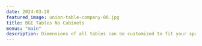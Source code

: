 ```yaml
---
date: 2024-03-28
featured_image: union-table-company-00.jpg
title: BGE Tables No Cabinets
menus: "main"
description: Dimensions of all tables can be customized to fit your space.
---
```

